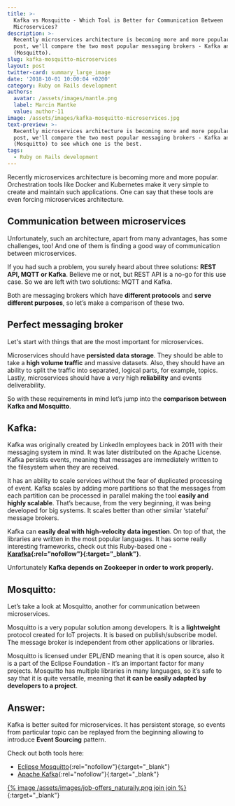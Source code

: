 ```yaml
---
title: >-
  Kafka vs Mosquitto - Which Tool is Better for Communication Between
  Microservices?
description: >-
  Recently microservices architecture is becoming more and more popular. In this
  post, we'll compare the two most popular messaging brokers - Kafka and MQTT
  (Mosquitto).
slug: kafka-mosquitto-microservices
layout: post
twitter-card: summary_large_image
date: '2018-10-01 10:00:04 +0200'
category: Ruby on Rails development
authors:
  avatar: /assets/images/mantle.png
  label: Marcin Mantke
  value: author-11
image: /assets/images/kafka-mosquitto-microservices.jpg
text-preview: >-
  Recently microservices architecture is becoming more and more popular. In this
  post, we'll compare the two most popular messaging brokers - Kafka and MQTT
  (Mosquitto) to see which one is the best.
tags:
  - Ruby on Rails development
---
```

Recently microservices architecture is becoming more and more popular. Orchestration tools like Docker and Kubernetes make it very simple to create and maintain such applications. One can say that these tools are even forcing microservices architecture.

## Communication between microservices

Unfortunately, such an architecture, apart from many advantages, has some challenges, too! And one of them is finding a good way of communication between microservices.

If you had such a problem, you surely heard about three solutions: **REST API, MQTT or Kafka**. Believe me or not, but REST API is a no-go for this use case. So we are left with two solutions: MQTT and Kafka.

Both are messaging brokers which have **different protocols** and **serve different purposes**, so let’s make a comparison of these two.

## Perfect messaging broker

Let's start with things that are the most important for microservices.

Microservices should have **persisted data storage**. They should be able to take a **high volume traffic** and massive datasets. Also, they should have an ability to split the traffic into separated, logical parts, for example, topics. Lastly, microservices should have a very high **reliability** and events deliverability.

So with these requirements in mind let’s jump into the **comparison between Kafka and Mosquitto**.

## Kafka:

Kafka was originally created by LinkedIn employees back in 2011 with their messaging system in mind. It was later distributed on the Apache License. Kafka persists events, meaning that messages are immediately written to the filesystem when they are received.

It has an ability to scale services without the fear of duplicated processing of event. Kafka scales by adding more partitions so that the messages from each partition can be processed in parallel making the tool **easily and highly scalable**. That’s because, from the very beginning, it was being developed for big systems. It scales better than other similar ‘stateful’ message brokers.

Kafka can **easily deal with high-velocity data ingestion**. On top of that, the libraries are written in the most popular languages. It has some really interesting frameworks, check out this Ruby-based one - **[Karafka](https://github.com/karafka/karafka){:rel="nofollow"}{:target="_blank"}**.

Unfortunately **Kafka depends on Zookeeper in order to work properly.**

## Mosquitto:

Let’s take a look at Mosquitto, another for communication between microservices.

Mosquitto is a very popular solution among developers. It is a **lightweight** protocol created for IoT projects. It is based on publish/subscribe model. The message broker is independent from other applications or libraries.

Mosquitto is licensed under EPL/END meaning that it is open source, also it is a part of the Eclipse Foundation - it’s an important factor for many projects. Mosquitto has multiple libraries in many languages, so it’s safe to say that it is quite versatile, meaning that **it can be easily adapted by developers to a project**.

## Answer:

Kafka is better suited for microservices. It has persistent storage, so events from particular topic can be replayed from the beginning allowing to introduce **Event Sourcing** pattern.

Check out both tools here:
* [Eclipse Mosquitto](https://mosquitto.org/){:rel="nofollow"}{:target="_blank"}
* [Apache Kafka](https://kafka.apache.org/){:rel="nofollow"}{:target="_blank"}

[{% image /assets/images/job-offers_naturaily.png join join %}](https://naturaily.com/careers){:target="_blank"} 
